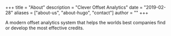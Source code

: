 +++
title = "About"
description = "Clever Offset Analytics"
date = "2019-02-28"
aliases = ["about-us", "about-hugo", "contact"]
author = ""
+++

A modern offset analytics system that helps the worlds best companies find or develop the most effective credits. 